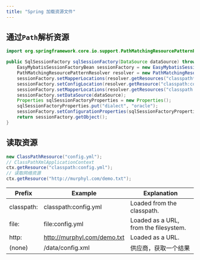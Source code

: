 ```yaml
---
title: "Spring 加载资源文件"
---
```


## 通过`Path`解析资源

```java
import org.springframework.core.io.support.PathMatchingResourcePatternResolver;

public SqlSessionFactory sqlSessionFactory(DataSource dataSource) throws Exception {
	EasyMybatisSessionFactoryBean sessionFactory = new EasyMybatisSessionFactoryBean();
	PathMatchingResourcePatternResolver resolver = new PathMatchingResourcePatternResolver();
	sessionFactory.setMapperLocations(resolver.getResources("classpath*:/com.murphyl*/*.xml"));
	sessionFactory.setConfigLocation(resolver.getResource("classpath:config/mybatis-config.xml"));
    sessionFactory.setMapperLocations(resolver.getResources("classpath:mapper/*/*.xml"));
    sessionFactory.setDataSource(dataSource);
    Properties sqlSessionFactoryProperties = new Properties();
    sqlSessionFactoryProperties.put("dialect", "oracle");
    sessionFactory.setConfigurationProperties(sqlSessionFactoryProperties);
    return sessionFactory.getObject();
}
```

## 读取资源

```java
new ClassPathResource("config.yml");
// ClassPathXmlApplicationContext 
ctx.getResource("classpath:config.yml");
// 读取网络资源
ctx.getResource("http://murphyl.com/demo.txt");
```

|  Prefix   | Example | Explanation  |
|  ----  | ----  | ----  |
| classpath:  | classpath:config.yml | Loaded from the classpath. |
| file:  | file:config.yml | Loaded as a URL, from the filesystem. |
| http: | http://murphyl.com/demo.txt | Loaded as a URL. |
| (none)  | /data/config.xml | 供应商，获取一个结果 |